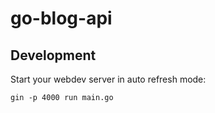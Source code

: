 # go-blog-api

## Development

Start your webdev server in auto refresh mode:

    gin -p 4000 run main.go
